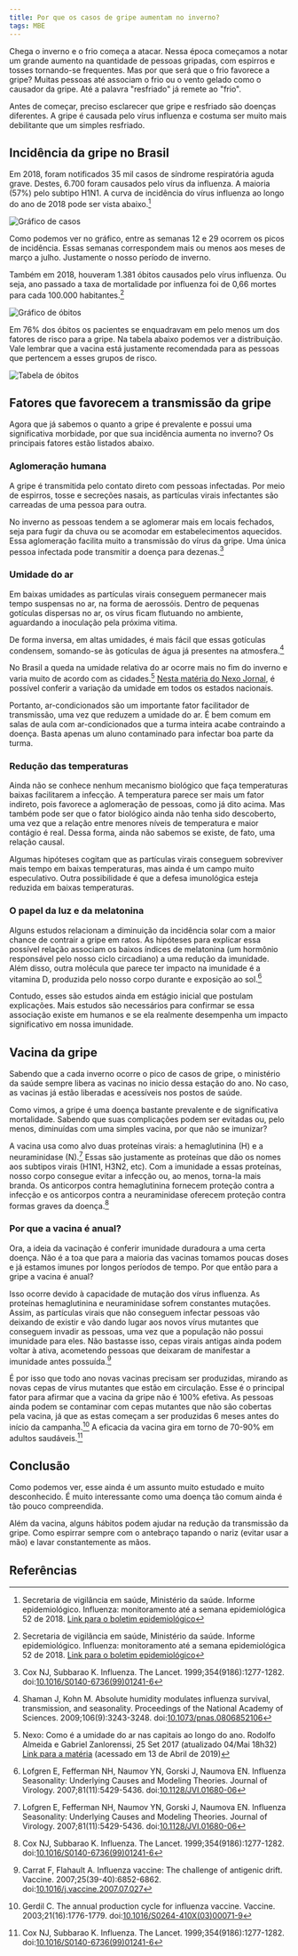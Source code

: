 ```yaml
---
title: Por que os casos de gripe aumentam no inverno?
tags: MBE
---
```


Chega o inverno e o frio começa a atacar.
Nessa época começamos a notar um grande aumento na quantidade de pessoas gripadas, com espirros e tosses tornando-se frequentes.
Mas por que será que o frio favorece a gripe?
Muitas pessoas até associam o frio ou o vento gelado como o causador da gripe.
Até a palavra "resfriado" já remete ao "frio".

Antes de começar, preciso esclarecer que gripe e resfriado são doenças diferentes.
A gripe é causada pelo vírus influenza e costuma ser muito mais debilitante que um simples resfriado.

## Incidência da gripe no Brasil

Em 2018, foram notificados 35 mil casos de síndrome respiratória aguda grave.
Destes, 6.700 foram causados pelo vírus da influenza.
A maioria (57%) pelo subtipo H1N1.
A curva de incidência do vírus influenza ao longo do ano de 2018 pode ser vista abaixo.[^6]

![Gráfico de casos](/assets/images/posts/2019/gripe/incidencia.png)

Como podemos ver no gráfico, entre as semanas 12 e 29 ocorrem os picos de incidência. Essas semanas correspondem mais ou menos aos meses de março a julho. Justamente o nosso período de inverno.

Também em 2018, houveram 1.381 óbitos causados pelo vírus influenza.
Ou seja, ano passado a taxa de mortalidade por influenza foi de 0,66 mortes para cada 100.000 habitantes.[^6]

![Gráfico de óbitos](/assets/images/posts/2019/gripe/obitos1.png)

Em 76% dos óbitos os pacientes se enquadravam em pelo menos um dos fatores de risco para a gripe.
Na tabela abaixo podemos ver a distribuição.
Vale lembrar que a vacina está justamente recomendada para as pessoas que pertencem a esses grupos de risco.

![Tabela de óbitos](/assets/images/posts/2019/gripe/obitos.png)

## Fatores que favorecem a transmissão da gripe
Agora que já sabemos o quanto a gripe é prevalente e possui uma significativa morbidade, por que sua incidência aumenta no inverno? Os principais fatores estão listados abaixo.

### Aglomeração humana
A gripe é transmitida pelo contato direto com pessoas infectadas.
Por meio de espirros, tosse e secreções nasais, as partículas virais infectantes são carreadas de uma pessoa para outra.

No inverno as pessoas tendem a se aglomerar mais em locais fechados, seja para fugir da chuva ou se acomodar em estabelecimentos aquecidos.
Essa aglomeração facilita muito a transmissão do vírus da gripe.
Uma única pessoa infectada pode transmitir a doença para dezenas.[^5]

### Umidade do ar
Em baixas umidades as partículas virais conseguem permanecer mais tempo suspensas no ar, na forma de aerossóis.
Dentro de pequenas gotículas dispersas no ar, os vírus ficam flutuando no ambiente, aguardando a inoculação pela próxima vitima.

De forma inversa, em altas umidades, é mais fácil que essas gotículas condensem, somando-se às gotículas de água já presentes na atmosfera.[^2]

No Brasil a queda na umidade relativa do ar ocorre mais no fim do inverno e varia muito de acordo com as cidades.[^3] [Nesta matéria do Nexo Jornal](https://www.nexojornal.com.br/grafico/2017/09/25/Como-%C3%A9-a-umidade-do-ar-nas-capitais-ao-longo-do-ano), é possível conferir a variação da umidade em todos os estados nacionais.

Portanto, ar-condicionados são um importante fator facilitador de transmissão, uma vez que reduzem a umidade do ar.
É bem comum em salas de aula com ar-condicionados que a turma inteira acabe contraindo a doença. Basta apenas um aluno contaminado para infectar boa parte da turma.

### Redução das temperaturas
Ainda não se conhece nenhum mecanismo biológico que faça temperaturas baixas facilitarem a infecção.
A temperatura parece ser mais um fator indireto, pois favorece a aglomeração de pessoas, como já dito acima.
Mas também pode ser que o fator biológico ainda não tenha sido descoberto, uma vez que a relação entre menores níveis de temperatura e maior contágio é real.
Dessa forma, ainda não sabemos se existe, de fato, uma relação causal.

Algumas hipóteses cogitam que as partículas virais conseguem sobreviver mais tempo em baixas temperaturas, mas ainda é um campo muito especulativo. Outra possibilidade é que a defesa imunológica esteja reduzida em baixas temperaturas.

### O papel da luz e da melatonina
Alguns estudos relacionam a diminuição da incidência solar com a maior chance de contrair a gripe em ratos.
As hipóteses para explicar essa possível relação associam os baixos índices de melatonina (um hormônio responsável pelo nosso ciclo circadiano) a uma redução da imunidade.
Além disso, outra molécula que parece ter impacto na imunidade é a vitamina D, produzida pelo nosso corpo durante e exposição ao sol.[^1]

Contudo, esses são estudos ainda em estágio inicial que postulam explicações.
Mais estudos são necessários para confirmar se essa associação existe em humanos e se ela realmente desempenha um impacto significativo em nossa imunidade.

## Vacina da gripe
Sabendo que a cada inverno ocorre o pico de casos de gripe, o ministério da saúde sempre libera as vacinas no inicio dessa estação do ano. No caso, as vacinas já estão liberadas e acessíveis nos postos de saúde.

Como vimos, a gripe é uma doença bastante prevalente e de significativa mortalidade.
Sabendo que suas complicações podem ser evitadas ou, pelo menos, diminuídas com uma simples vacina, por que não se imunizar?

A vacina usa como alvo duas proteínas virais: a hemaglutinina (H) e a neuraminidase (N).[^1]
Essas são justamente as proteínas que dão os nomes aos subtipos virais (H1N1, H3N2, etc).
Com a imunidade a essas proteínas, nosso corpo consegue evitar a infecção ou, ao menos, torna-la mais branda.
Os anticorpos contra hemaglutinina fornecem proteção contra a infecção e os anticorpos contra a neuraminidase oferecem proteção contra formas graves da doença.[^5]

### Por que a vacina é anual?
Ora, a ideia da vacinação é conferir imunidade duradoura a uma certa doença. Não é a toa que para a maioria das vacinas tomamos poucas doses e já estamos imunes por longos períodos de tempo. Por que então para a gripe a vacina é anual?

Isso ocorre devido à capacidade de mutação dos vírus influenza.
As proteínas hemaglutinina e neuraminidase sofrem constantes mutações. Assim, as partículas virais que não conseguem infectar pessoas vão deixando de existir e vão dando lugar aos novos vírus mutantes que conseguem invadir as pessoas, uma vez que a população não possui imunidade para eles. Não bastasse isso, cepas virais antigas ainda podem voltar à ativa, acometendo pessoas que deixaram de manifestar a imunidade antes possuída.[^7]

É por isso que todo ano novas vacinas precisam ser produzidas, mirando as novas cepas de vírus mutantes que estão em circulação. Esse é o principal fator para afirmar que a vacina da gripe não é 100% efetiva. As pessoas ainda podem se contaminar com cepas mutantes que não são cobertas pela vacina, já que as estas começam a ser produzidas 6 meses antes do início da campanha.[^8] A eficacia da vacina gira em torno de 70-90% em adultos saudáveis.[^5]

## Conclusão
Como podemos ver, esse ainda é um assunto muito estudado e muito desconhecido. É muito interessante como uma doença tão comum ainda é tão pouco compreendida.

Além da vacina, alguns hábitos podem ajudar na redução da transmissão da gripe. Como espirrar sempre com o antebraço tapando o nariz (evitar usar a mão) e lavar constantemente as mãos.

## Referências
[^1]: Lofgren E, Fefferman NH, Naumov YN, Gorski J, Naumova EN. Influenza Seasonality: Underlying Causes and Modeling Theories. Journal of Virology. 2007;81(11):5429-5436. doi:[10.1128/JVI.01680-06](https://jvi.asm.org/content/81/11/5429.short)
[^2]: Shaman J, Kohn M. Absolute humidity modulates influenza survival, transmission, and seasonality. Proceedings of the National Academy of Sciences. 2009;106(9):3243-3248. doi:[10.1073/pnas.0806852106](https://www.pnas.org/content/106/9/3243.short)
[^3]: Nexo: Como é a umidade do ar nas capitais ao longo do ano. Rodolfo Almeida e Gabriel Zanlorenssi, 25 Set 2017 (atualizado 04/Mai 18h32) [Link para a matéria](https://www.nexojornal.com.br/grafico/2017/09/25/Como-%C3%A9-a-umidade-do-ar-nas-capitais-ao-longo-do-ano) (acessado em 13 de Abril de 2019)
[^4]: Dushoff J, Plotkin JB, Levin SA, Earn DJD. Dynamical resonance can account for seasonality of influenza epidemics. Proceedings of the National Academy of Sciences. 2004;101(48):16915-16916. doi:10.[1073/pnas.0407293101](https://www.pnas.org/content/101/48/16915.short)
[^5]: Cox NJ, Subbarao K. Influenza. The Lancet. 1999;354(9186):1277-1282. doi:[10.1016/S0140-6736(99)01241-6][5]
[^6]: Secretaria de vigilância em saúde, Ministério da saúde. Informe epidemiológico. Influenza: monitoramento até a semana epidemiológica 52 de 2018. [Link para o boletim epidemiológico](http://portalarquivos2.saude.gov.br/images/pdf/2019/fevereiro/01/Informe-Epidemiologico-Influenza-2018-SE-52.pdf)
[^7]: Carrat F, Flahault A. Influenza vaccine: The challenge of antigenic drift. Vaccine. 2007;25(39-40):6852-6862. doi:[10.1016/j.vaccine.2007.07.027](https://www.sciencedirect.com/science/article/pii/S0264410X07008328)
[^8]: Gerdil C. The annual production cycle for influenza vaccine. Vaccine. 2003;21(16):1776-1779. doi:[10.1016/S0264-410X(03)00071-9](https://www.sciencedirect.com/science/article/pii/S0264410X03000719)

[5]: https://www.thelancet.com/journals/lancet/article/PIIS0140-6736(99)01241-6/fulltext
